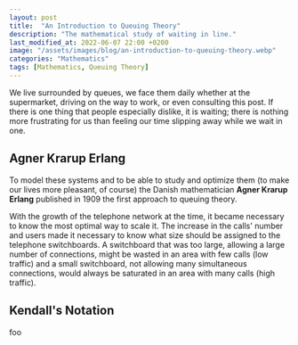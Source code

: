 ```yaml
---
layout: post
title:  "An Introduction to Queuing Theory"
description: "The mathematical study of waiting in line."
last_modified_at: 2022-06-07 22:00 +0200
image: "/assets/images/blog/an-introduction-to-queuing-theory.webp"
categories: "Mathematics"
tags: [Mathematics, Queuing Theory]
---
```


We live surrounded by queues, we face them daily whether at the supermarket, driving on the way to work, or even consulting this post. If there is one thing that people especially dislike, it is waiting; there is nothing more frustrating for us than feeling our time slipping away while we wait in one.

## Agner Krarup Erlang

To model these systems and to be able to study and optimize them (to make our lives more pleasant, of course) the Danish mathematician **Agner Krarup Erlang** published in 1909 the first approach to queuing theory.

With the growth of the telephone network at the time, it became necessary to know the most optimal way to scale it. The increase in the calls' number and users made it necessary to know what size should be assigned to the telephone switchboards. A switchboard that was too large, allowing a large number of connections, might be wasted in an area with few calls (low traffic) and a small switchboard, not allowing many simultaneous connections, would always be saturated in an area with many calls (high traffic).

## Kendall's Notation

foo
